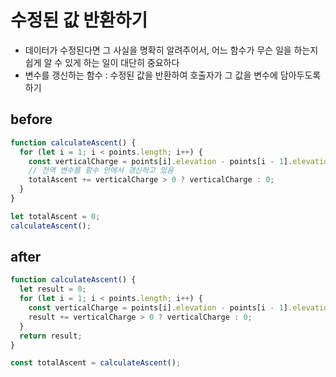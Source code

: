 # 수정된 값 반환하기

- 데이터가 수정된다면 그 사실을 명확히 알려주어서, 어느 함수가 무슨 일을 하는지 쉽게 알 수 있게 하는 일이 대단히 중요하다
- 변수를 갱신하는 함수 : 수정된 값을 반환하여 호출자가 그 값을 변수에 담아두도록 하기

## before

```js
function calculateAscent() {
  for (let i = 1; i < points.length; i++) {
    const verticalCharge = points[i].elevation - points[i - 1].elevation;
    // 전역 변수를 함수 안에서 갱신하고 있음
    totalAscent += verticalCharge > 0 ? verticalCharge : 0;
  }
}

let totalAscent = 0;
calculateAscent();
```

## after

```js
function calculateAscent() {
  let result = 0;
  for (let i = 1; i < points.length; i++) {
    const verticalCharge = points[i].elevation - points[i - 1].elevation;
    result += verticalCharge > 0 ? verticalCharge : 0;
  }
  return result;
}

const totalAscent = calculateAscent();
```
